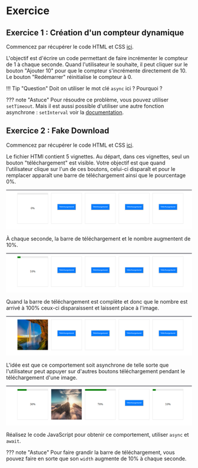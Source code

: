 # Exercice

## Exercice 1 : Création d'un compteur dynamique

Commencez par récupérer le code HTML et CSS [ici](../img/13_jsAsynchrone/compteurDynamique.zip).

L'objectif est d'écrire un code permettant de faire incrémenter le compteur de 1 à chaque seconde. Quand l'utilisateur le souhaite, il peut cliquer sur le bouton "Ajouter 10" pour que le compteur s'incrémente directement de 10. Le bouton "Redémarrer" réinitialise le compteur à 0.

!!! Tip "Question"
    Doit on utiliser le mot clé `async` ici ? Pourquoi ?

??? note "Astuce"
    Pour résoudre ce problème, vous pouvez utiliser `setTimeout`. Mais il est aussi possible d'utiliser une autre fonction asynchrone : `setInterval` voir la [documentation](https://www.w3schools.com/jsref/met_win_setinterval.asp).

## Exercice 2 : Fake Download

Commencez par récupérer le code HTML et CSS [ici](../img/13_jsAsynchrone/FakeDownload.zip).

Le fichier HTMl contient 5 vignettes. Au départ, dans ces vignettes, seul un bouton "téléchargement" est visible. Votre objectif est que quand l'utilisateur clique sur l'un de ces boutons, celui-ci disparaît et pour le remplacer apparaît une barre de téléchargement ainsi que le pourcentage 0%. 

![Fake Download 0%](../img/13_jsAsynchrone/fakeDownload0.png)


À chaque seconde, la barre de téléchargement et le nombre augmentent de 10%. 

![Fake Download 10%](../img/13_jsAsynchrone/fakeDownload10.png)

Quand la barre de téléchargement est complète et donc que le nombre est arrivé à 100% ceux-ci disparaissent et laissent place à l'image. 

![Fake Download 100%](../img/13_jsAsynchrone/fakeDownload100.png)

L'idée est que ce comportement soit asynchrone de telle sorte que l'utilisateur peut appuyer sur d'autres boutons téléchargement pendant le téléchargement d'une image.

![Fake Download plusieurs téléchargements](../img/13_jsAsynchrone/fakeDownloadMultiple.png)

Réalisez le code JavaScript pour obtenir ce comportement, utiliser `async` et `await`.


??? note "Astuce"
    Pour faire grandir la barre de téléchargement, vous pouvez faire en sorte que son `width` augmente de 10% à chaque seconde.
